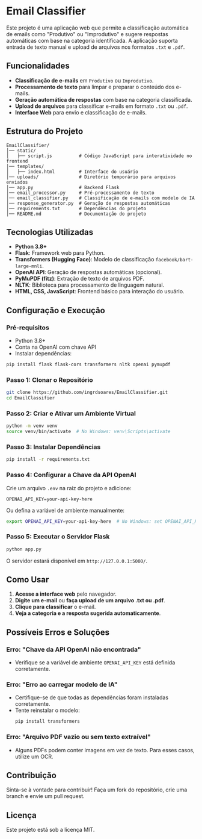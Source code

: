 # Email Classifier

Este projeto é uma aplicação web que permite a classificação automática de emails como "Produtivo" ou "Improdutivo" e sugere respostas automáticas com base na categoria identificada. A aplicação suporta entrada de texto manual e upload de arquivos nos formatos `.txt` e `.pdf`.

## Funcionalidades
- **Classificação de e-mails** em `Produtivo` ou `Improdutivo`.
- **Processamento de texto** para limpar e preparar o conteúdo dos e-mails.
- **Geração automática de respostas** com base na categoria classificada.
- **Upload de arquivos** para classificar e-mails em formato `.txt` ou `.pdf`.
- **Interface Web** para envio e classificação de e-mails.

## Estrutura do Projeto
```
EmailClassifier/
│── static/
│   ├── script.js          # Código JavaScript para interatividade no frontend
│── templates/
│   ├── index.html         # Interface do usuário
│── uploads/               # Diretório temporário para arquivos enviados
│── app.py                 # Backend Flask
│── email_processor.py     # Pré-processamento de texto
│── email_classifier.py    # Classificação de e-mails com modelo de IA
│── response_generator.py  # Geração de respostas automáticas
│── requirements.txt       # Dependências do projeto
│── README.md              # Documentação do projeto
```

## Tecnologias Utilizadas
- **Python 3.8+**
- **Flask**: Framework web para Python.
- **Transformers (Hugging Face)**: Modelo de classificação `facebook/bart-large-mnli`.
- **OpenAI API**: Geração de respostas automáticas (opcional).
- **PyMuPDF (fitz)**: Extração de texto de arquivos PDF.
- **NLTK**: Biblioteca para processamento de linguagem natural.
- **HTML, CSS, JavaScript**: Frontend básico para interação do usuário.

## Configuração e Execução
### Pré-requisitos
- Python 3.8+
- Conta na OpenAI com chave API
- Instalar dependências:
```sh
pip install flask flask-cors transformers nltk openai pymupdf
```

### Passo 1: Clonar o Repositório
```sh
git clone https://github.com/ingrdsoares/EmailClassifier.git
cd EmailClassifier
```

### Passo 2: Criar e Ativar um Ambiente Virtual
```sh
python -m venv venv
source venv/bin/activate  # No Windows: venv\Scripts\activate
```

### Passo 3: Instalar Dependências
```sh
pip install -r requirements.txt
```

### Passo 4: Configurar a Chave da API OpenAI
Crie um arquivo `.env` na raiz do projeto e adicione:
```
OPENAI_API_KEY=your-api-key-here
```
Ou defina a variável de ambiente manualmente:
```sh
export OPENAI_API_KEY=your-api-key-here  # No Windows: set OPENAI_API_KEY=your-api-key-here
```

### Passo 5: Executar o Servidor Flask
```sh
python app.py
```
O servidor estará disponível em `http://127.0.0.1:5000/`.

## Como Usar
1. **Acesse a interface web** pelo navegador.
2. **Digite um e-mail** ou **faça upload de um arquivo .txt ou .pdf**.
3. **Clique para classificar** o e-mail.
4. **Veja a categoria e a resposta sugerida automaticamente**.

## Possíveis Erros e Soluções
### Erro: "Chave da API OpenAI não encontrada"
- Verifique se a variável de ambiente `OPENAI_API_KEY` está definida corretamente.

### Erro: "Erro ao carregar modelo de IA"
- Certifique-se de que todas as dependências foram instaladas corretamente.
- Tente reinstalar o modelo:
  ```sh
  pip install transformers
  ```

### Erro: "Arquivo PDF vazio ou sem texto extraível"
- Alguns PDFs podem conter imagens em vez de texto. Para esses casos, utilize um OCR.

## Contribuição
Sinta-se à vontade para contribuir! Faça um fork do repositório, crie uma branch e envie um pull request.

## Licença
Este projeto está sob a licença MIT.

